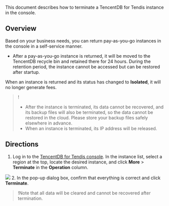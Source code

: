 This document describes how to terminate a TencentDB for Tendis instance in the console.

## Overview
Based on your business needs, you can return pay-as-you-go instances in the console in a self-service manner.
- After a pay-as-you-go instance is returned, it will be moved to the TencentDB recycle bin and retained there for 24 hours. During the retention period, the instance cannot be accessed but can be restored after startup.

When an instance is returned and its status has changed to **Isolated**, it will no longer generate fees.
>!
>- After the instance is terminated, its data cannot be recovered, and its backup files will also be terminated, so the data cannot be restored in the cloud. Please store your backup files safely elsewhere in advance.
>- When an instance is terminated, its IP address will be released.


## Directions
1. Log in to the [TencentDB for Tendis console](https://console.cloud.tencent.com/tendis). In the instance list, select a region at the top, locate the desired instance, and click **More** > **Terminate** in the **Operation** column.

>
![](https://main.qcloudimg.com/raw/17be53dac17e4c5dc2170627537d3ed4.png)
2. In the pop-up dialog box, confirm that everything is correct and click **Terminate**.
>!Note that all data will be cleared and cannot be recovered after termination.
>

